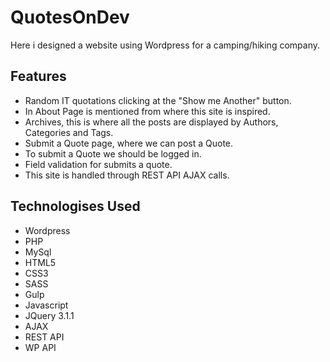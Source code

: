 # QuotesOnDev

Here i designed a website using Wordpress for a camping/hiking company.

## Features

- Random IT quotations clicking at the "Show me Another" button.
- In About Page is mentioned from where this site is inspired.
- Archives, this is where all the posts are displayed by Authors, Categories and Tags.
- Submit a Quote page, where we can post a Quote.
- To submit a Quote we should be logged in.
- Field validation for submits a quote.
- This site is handled through REST API AJAX calls.


## Technologises Used

- Wordpress 
- PHP
- MySql
- HTML5
- CSS3
- SASS
- Gulp
- Javascript
- JQuery 3.1.1
- AJAX
- REST API
- WP API


